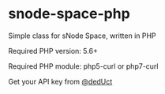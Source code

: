 # snode-space-php
Simple class for sNode Space, written in PHP

Required PHP version: 5.6+

Required PHP module: php5-curl or php7-curl

Get your API key from [@dedUct](http://t.me/dedUct)
